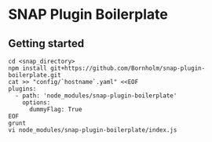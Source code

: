 # SNAP Plugin Boilerplate

## Getting started

```
cd <snap_directory>
npm install git+https://github.com/Bornholm/snap-plugin-boilerplate.git
cat >> "config/`hostname`.yaml" <<EOF
plugins:
  - path: 'node_modules/snap-plugin-boilerplate'
    options:
      dummyFlag: True
EOF
grunt
vi node_modules/snap-plugin-boilerplate/index.js
```
